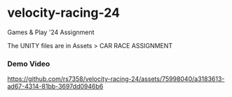 # velocity-racing-24
Games &amp; Play '24 Assignment

The UNITY files are in Assets > CAR RACE ASSIGNMENT

### Demo Video

https://github.com/rs7358/velocity-racing-24/assets/75998040/a3183613-ad67-4314-81bb-3697dd0946b6

